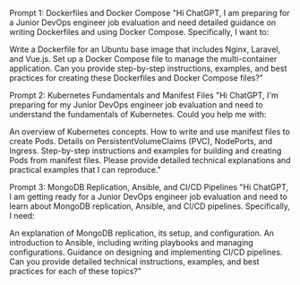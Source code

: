 Prompt 1: Dockerfiles and Docker Compose
"Hi ChatGPT, I am preparing for a Junior DevOps engineer job evaluation and need detailed guidance on writing Dockerfiles and using Docker Compose. Specifically, I want to:

Write a Dockerfile for an Ubuntu base image that includes Nginx, Laravel, and Vue.js.
Set up a Docker Compose file to manage the multi-container application.
Can you provide step-by-step instructions, examples, and best practices for creating these Dockerfiles and Docker Compose files?"

Prompt 2: Kubernetes Fundamentals and Manifest Files
"Hi ChatGPT, I'm preparing for my Junior DevOps engineer job evaluation and need to understand the fundamentals of Kubernetes. Could you help me with:

An overview of Kubernetes concepts.
How to write and use manifest files to create Pods.
Details on PersistentVolumeClaims (PVC), NodePorts, and Ingress.
Step-by-step instructions and examples for building and creating Pods from manifest files.
Please provide detailed technical explanations and practical examples that I can reproduce."

Prompt 3: MongoDB Replication, Ansible, and CI/CD Pipelines
"Hi ChatGPT, I am getting ready for a Junior DevOps engineer job evaluation and need to learn about MongoDB replication, Ansible, and CI/CD pipelines. Specifically, I need:

An explanation of MongoDB replication, its setup, and configuration.
An introduction to Ansible, including writing playbooks and managing configurations.
Guidance on designing and implementing CI/CD pipelines.
Can you provide detailed technical instructions, examples, and best practices for each of these topics?"
